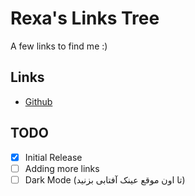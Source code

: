 # Rexa's Links Tree
A few links to find me :)
## Links
* [Github](https://github.com/thisrexa)
## TODO
- [x] Initial Release
- [ ] Adding more links
- [ ] Dark Mode (تا اون موقع عینک آفتابی بزنید)
